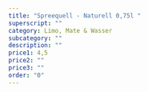 ```yaml
---
title: "Spreequell - Naturell 0,75l "
superscript: ""
category: Limo, Mate & Wasser
subcategory: ""
description: ""
price1: 4,5
price2: ""
price3: ""
order: "0"
---
```

